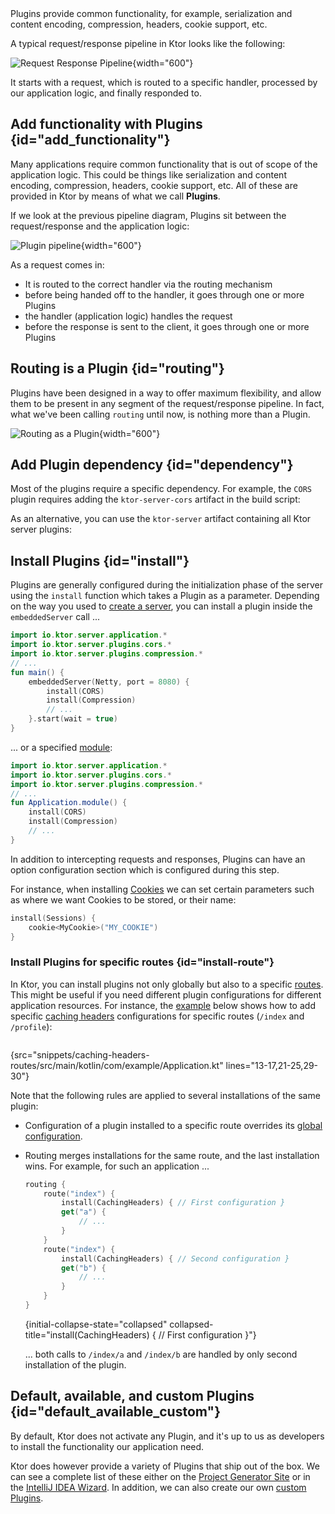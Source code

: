 [//]: # (title: Plugins)

<link-summary>
Plugins provide common functionality, for example, serialization and content encoding, compression, headers, cookie support, etc.
</link-summary>

A typical request/response pipeline in Ktor looks like the following:



![Request Response Pipeline](request-response-pipeline.png){width="600"}



It starts with a request, which is routed to a specific handler, processed by our application logic, and finally responded to. 

## Add functionality with Plugins {id="add_functionality"}

Many applications require common functionality that is out of scope of the application logic. This could be things like 
serialization and content encoding, compression, headers, cookie support, etc. All of these are provided in Ktor by means of 
what we call **Plugins**. 

If we look at the previous pipeline diagram, Plugins sit between the request/response and the application logic:



![Plugin pipeline](plugin-pipeline.png){width="600"}



As a request comes in:

* It is routed to the correct handler via the routing mechanism 
* before being handed off to the handler, it goes through one or more Plugins
* the handler (application logic) handles the request
* before the response is sent to the client, it goes through one or more Plugins

## Routing is a Plugin {id="routing"}

Plugins have been designed in a way to offer maximum flexibility, and allow them to be present in any segment of the request/response pipeline.
In fact, what we've been calling `routing` until now, is nothing more than a Plugin. 



![Routing as a Plugin](plugin-pipeline-routing.png){width="600"}

## Add Plugin dependency {id="dependency"}
Most of the plugins require a specific dependency. For example, the `CORS` plugin requires adding the `ktor-server-cors` artifact in the build script:
<var name="artifact_name" value="ktor-server-cors"/>
<include src="lib.xml" element-id="add_ktor_artifact"/>

As an alternative, you can use the `ktor-server` artifact containing all Ktor server plugins:
<var name="artifact_name" value="ktor-server"/>
<include src="lib.xml" element-id="add_ktor_artifact"/>

## Install Plugins {id="install"}

Plugins are generally configured during the initialization phase of the server using the `install` function which takes a Plugin as a parameter. Depending on the way you used to [create a server](create_server.xml), you can install a plugin inside the `embeddedServer` call ...

```kotlin
import io.ktor.server.application.*
import io.ktor.server.plugins.cors.*
import io.ktor.server.plugins.compression.*
// ...
fun main() {
    embeddedServer(Netty, port = 8080) {
        install(CORS)
        install(Compression)
        // ...
    }.start(wait = true)
}
```

... or a specified [module](Modules.md):

```kotlin
import io.ktor.server.application.*
import io.ktor.server.plugins.cors.*
import io.ktor.server.plugins.compression.*
// ...
fun Application.module() {
    install(CORS)
    install(Compression)
    // ...
}
```

In addition to intercepting requests and responses, Plugins can have an option configuration section which is configured during this step.

For instance, when installing [Cookies](sessions.md#cookie) we can set certain parameters such as where we want Cookies to be stored, or their name:

```kotlin
install(Sessions) {
    cookie<MyCookie>("MY_COOKIE")
} 
```

### Install Plugins for specific routes {id="install-route"}

In Ktor, you can install plugins not only globally but also to a specific [routes](Routing_in_Ktor.md). This might be useful if you need different plugin configurations for different application resources. For instance, the [example](https://github.com/ktorio/ktor-documentation/tree/%current-branch%/codeSnippets/snippets/caching-headers-routes) below shows how to add specific [caching headers](caching.md) configurations for specific routes (`/index` and `/profile`):

```kotlin
```
{src="snippets/caching-headers-routes/src/main/kotlin/com/example/Application.kt" lines="13-17,21-25,29-30"}

Note that the following rules are applied to several installations of the same plugin:
* Configuration of a plugin installed to a specific route overrides its [global configuration](#install).
* Routing merges installations for the same route, and the last installation wins. For example, for such an application ... 
   
   ```kotlin
   routing {
       route("index") {
           install(CachingHeaders) { // First configuration }
           get("a") {
               // ...
           }
       }
       route("index") {
           install(CachingHeaders) { // Second configuration }
           get("b") {
               // ...
           }
       }
   }
   ```
   {initial-collapse-state="collapsed" collapsed-title="install(CachingHeaders) { // First configuration }"}
   
   ... both calls to `/index/a` and `/index/b` are handled by only second installation of the plugin.

## Default, available, and custom Plugins {id="default_available_custom"}

By default, Ktor does not activate any Plugin, and it's up to us as developers to install the functionality our application need.

Ktor does however provide a variety of Plugins that ship out of the box. We can see a complete list of these 
either on the [Project Generator Site](https://start.ktor.io) or in the [IntelliJ IDEA Wizard](intellij-idea.xml). In addition,
we can also create our own [custom Plugins](custom_plugins.md).
